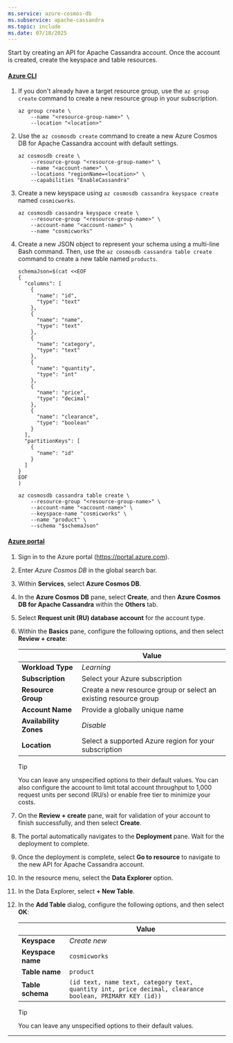 ```yaml
---
ms.service: azure-cosmos-db
ms.subservice: apache-cassandra
ms.topic: include
ms.date: 07/18/2025
---
```


Start by creating an API for Apache Cassandra account. Once the account is created, create the keyspace and table resources.

#### [Azure CLI](#tab/azure-cli)

1. If you don't already have a target resource group, use the `az group create` command to create a new resource group in your subscription.

    ```azurecli-interactive
    az group create \
        --name "<resource-group-name>" \
        --location "<location>"
    ```

1. Use the `az cosmosdb create` command to create a new Azure Cosmos DB for Apache Cassandra account with default settings.

    ```azurecli-interactive
    az cosmosdb create \
        --resource-group "<resource-group-name>" \
        --name "<account-name>" \
        --locations "regionName=<location>" \
        --capabilities "EnableCassandra"
    ```

1. Create a new keyspace using `az cosmosdb cassandra keyspace create` named `cosmicworks`.

    ```azurecli-interactive
    az cosmosdb cassandra keyspace create \
        --resource-group "<resource-group-name>" \
        --account-name "<account-name>" \
        --name "cosmicworks"
    ```

1. Create a new JSON object to represent your schema using a multi-line Bash command. Then, use the `az cosmosdb cassandra table create` command to create a new table named `products`.

    ```azurecli-interactive
    schemaJson=$(cat <<EOF
    {
      "columns": [
        {
          "name": "id",
          "type": "text"
        },
        {
          "name": "name",
          "type": "text"
        },
        {
          "name": "category",
          "type": "text"
        },
        {
          "name": "quantity",
          "type": "int"
        },
        {
          "name": "price",
          "type": "decimal"
        },
        {
          "name": "clearance",
          "type": "boolean"
        }
      ],
      "partitionKeys": [
        {
          "name": "id"
        }
      ]
    }
    EOF
    )
    ```

    ```azurecli-interactive
    az cosmosdb cassandra table create \
        --resource-group "<resource-group-name>" \
        --account-name "<account-name>" \
        --keyspace-name "cosmicworks" \
        --name "product" \
        --schema "$schemaJson"
    ```

#### [Azure portal](#tab/azure-portal)

1. Sign in to the Azure portal (<https://portal.azure.com>).

1. Enter *Azure Cosmos DB* in the global search bar.

1. Within **Services**, select **Azure Cosmos DB**.

1. In the **Azure Cosmos DB** pane, select **Create**, and then **Azure Cosmos DB for Apache Cassandra** within the **Others** tab.

1. Select **Request unit (RU) database account** for the account type.

1. Within the **Basics** pane, configure the following options, and then select **Review + create**:

    | | Value |
    | --- | --- |
    | **Workload Type** | *Learning* |
    | **Subscription** | Select your Azure subscription |
    | **Resource Group** | Create a new resource group or select an existing resource group |
    | **Account Name** | Provide a globally unique name |
    | **Availability Zones** | *Disable* |
    | **Location** | Select a supported Azure region for your subscription |

    > [!TIP]
    > You can leave any unspecified options to their default values. You can also configure the account to limit total account throughput to 1,000 request units per second (RU/s) or enable free tier to minimize your costs.

1. On the **Review + create** pane, wait for validation of your account to finish successfully, and then select **Create**.

1. The portal automatically navigates to the **Deployment** pane. Wait for the deployment to complete.

1. Once the deployment is complete, select **Go to resource** to navigate to the new API for Apache Cassandra account.

1. In the resource menu, select the **Data Explorer** option.

1. In the Data Explorer, select **+ New Table**.

1. In the **Add Table** dialog, configure the following options, and then select **OK**:

    | | Value |
    | --- | --- |
    | **Keyspace** | *Create new* |
    | **Keyspace name** | `cosmicworks` |
    | **Table name** | `product` |
    | **Table schema** | `(id text, name text, category text, quantity int, price decimal, clearance boolean, PRIMARY KEY (id))` |

    > [!TIP]
    > You can leave any unspecified options to their default values.

---
